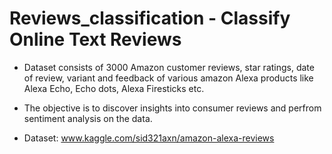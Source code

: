 # Reviews_classification - Classify Online Text Reviews

- Dataset consists of 3000 Amazon customer reviews, star ratings, date of review, variant and feedback of various amazon Alexa products     like Alexa Echo, Echo dots, Alexa Firesticks etc.

- The objective is to discover insights into consumer reviews and perfrom sentiment analysis on the data.

- Dataset: www.kaggle.com/sid321axn/amazon-alexa-reviews
